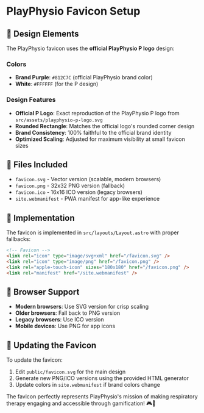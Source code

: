 # PlayPhysio Favicon Setup

## 🎨 Design Elements

The PlayPhysio favicon uses the **official PlayPhysio P logo** design:

### **Colors**
- **Brand Purple**: `#812C7C` (official PlayPhysio brand color)
- **White**: `#FFFFFF` (for the P design)

### **Design Features**
- **Official P Logo**: Exact reproduction of the PlayPhysio P logo from `src/assets/playphysio-p-logo.svg`
- **Rounded Rectangle**: Matches the official logo's rounded corner design
- **Brand Consistency**: 100% faithful to the official brand identity
- **Optimized Scaling**: Adjusted for maximum visibility at small favicon sizes

## 📁 Files Included

- `favicon.svg` - Vector version (scalable, modern browsers)
- `favicon.png` - 32x32 PNG version (fallback)
- `favicon.ico` - 16x16 ICO version (legacy browsers)
- `site.webmanifest` - PWA manifest for app-like experience

## 🔧 Implementation

The favicon is implemented in `src/layouts/Layout.astro` with proper fallbacks:

```html
<!-- Favicon -->
<link rel="icon" type="image/svg+xml" href="/favicon.svg" />
<link rel="icon" type="image/png" href="/favicon.png" />
<link rel="apple-touch-icon" sizes="180x180" href="/favicon.png" />
<link rel="manifest" href="/site.webmanifest" />
```

## 🎯 Browser Support

- **Modern browsers**: Use SVG version for crisp scaling
- **Older browsers**: Fall back to PNG version
- **Legacy browsers**: Use ICO version
- **Mobile devices**: Use PNG for app icons

## 🔄 Updating the Favicon

To update the favicon:

1. Edit `public/favicon.svg` for the main design
2. Generate new PNG/ICO versions using the provided HTML generator
3. Update colors in `site.webmanifest` if brand colors change

The favicon perfectly represents PlayPhysio's mission of making respiratory therapy engaging and accessible through gamification! 🎮💨
